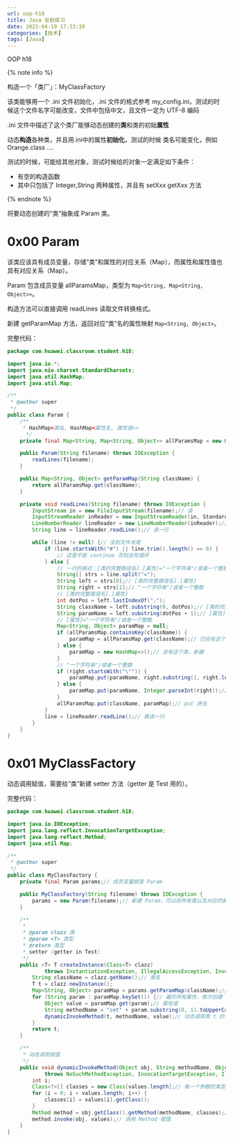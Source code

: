 ```yaml
---
url: oop-h18
title: Java 反射练习
date: 2021-04-19 17:33:19
categories: [技术]
tags: [Java]
---
```


OOP h18

<!--more-->

{% note info %}

构造一个「类厂」：MyClassFactory

该类能够用一个 .ini 文件初始化，.ini 文件的格式参考 my_config.ini，测试的时候这个文件名字可能改变，文件中包括中文，且文件一定为 UTF-8 编码

.ini 文件中描述了这个类厂能够动态创建的**类**和类的初始**属性**

动态**构造**各种类，并且用.ini中的属性**初始化**，测试的时候 类名可能变化，例如  Orange.class ....

测试的时候，可能给其他对象，测试时候给的对象一定满足如下条件：

- 有空的构造函数
- 其中只包括了 Integer,String 两种属性，并且有 setXxx getXxx 方法

{% endnote %}

将要动态创建的“类”抽象成 Param 类。

# 0x00 Param

该类应该具有成员变量，存储“类”和属性的对应关系（Map），而属性和属性值也具有对应关系（Map）。

Param 包含成员变量 allParamsMap，类型为 `Map<String, Map<String, Object>>`。

构造方法可以直接调用 readLines 读取文件转换格式。

新建 getParamMap 方法，返回对应“类”名的属性映射 `Map<String, Object>`。

完整代码：

```java
package com.huawei.classroom.student.h18;

import java.io.*;
import java.nio.charset.StandardCharsets;
import java.util.HashMap;
import java.util.Map;

/**
 * @author super
 */
public class Param {
    /**
     * HashMap<类名, HashMap<属性名, 属性值>>
      */
    private final Map<String, Map<String, Object>> allParamsMap = new HashMap<>();

    public Param(String filename) throws IOException {
        readLines(filename);
    }

    public Map<String, Object> getParamMap(String className) {
        return allParamsMap.get(className);
    }

    private void readLines(String filename) throws IOException {
        InputStream in = new FileInputStream(filename);// 读
        InputStreamReader inReader = new InputStreamReader(in, StandardCharsets.UTF_8);// 读
        LineNumberReader lineReader = new LineNumberReader(inReader);// 读
        String line = lineReader.readLine();// 读一行

        while (line != null) {// 没到文件末尾
            if (line.startsWith("#") || line.trim().length() == 0) {
                // 这里不能 continue 否则会死循环
            } else {
                // 一行的格式：[类的完整路径名].[属性]="一个字符串"/或者一个整数
                String[] strs = line.split("=");
                String left = strs[0];// [类的完整路径名].[属性]
                String right = strs[1];// "一个字符串"/或者一个整数
                // [类的完整路径名].[属性]
                int dotPos = left.lastIndexOf(".");
                String className = left.substring(0, dotPos);// [类的完整路径名]
                String paramName = left.substring(dotPos + 1);// [属性]
                // [属性]="一个字符串"/或者一个整数
                Map<String, Object> paramMap = null;
                if (allParamsMap.containsKey(className)) {
                    paramMap = allParamsMap.get(className);// 已经有这个类名了，把键对应的值赋给它
                } else {
                    paramMap = new HashMap<>();// 没有这个类，新建
                }
                // "一个字符串"/或者一个整数
                if (right.startsWith("\"")) {
                    paramMap.put(paramName, right.substring(1, right.length() - 1));// 是个字符串
                } else {
                    paramMap.put(paramName, Integer.parseInt(right));// 是个整数，可以用 valueOf
                }
                allParamsMap.put(className, paramMap);// put 进去
            }
            line = lineReader.readLine();// 再读一行
        }
    }
}
```

# 0x01 MyClassFactory

动态调用赋值，需要给“类”新建 setter 方法（getter 是 Test 用的）。

完整代码：

```java
package com.huawei.classroom.student.h18;

import java.io.IOException;
import java.lang.reflect.InvocationTargetException;
import java.lang.reflect.Method;
import java.util.Map;

/**
 * @author super
 */
public class MyClassFactory {
    private final Param params;// 成员变量就是 Param

    public MyClassFactory(String filename) throws IOException {
        params = new Param(filename);// 新建 Param，可以存所有类以及对应的属性/属性值
    }

    /**
     *
     * @param clazz 类
     * @param <T> 类型
     * @return 类型
     * setter (getter in Test)
     */
    public <T> T createInstance(Class<T> clazz)
            throws InstantiationException, IllegalAccessException, InvocationTargetException, NoSuchMethodException {
        String className = clazz.getName();// 类名
        T t = clazz.newInstance();
        Map<String, Object> paramMap = params.getParamMap(className);// 取类的属性 Map
        for (String param : paramMap.keySet()) {// 遍历所有属性，依次创建 setter
            Object value = paramMap.get(param);// 属性值
            String methodName = "set" + param.substring(0, 1).toUpperCase() + param.substring(1);// setter 名
            dynamicInvokeMethod(t, methodName, value);// 动态调用类 t 的 setXxx 方法，把属性 xxx 赋值为 value
        }
        return t;
    }

    /**
     * 动态调用赋值
     */
    public void dynamicInvokeMethod(Object obj, String methodName, Object... values)// 多参数
            throws NoSuchMethodException, InvocationTargetException, IllegalAccessException {
        int i;
        Class<?>[] classes = new Class[values.length];// 每一个参数的类型
        for (i = 0; i < values.length; i++) {
            classes[i] = values[i].getClass();
        }
        Method method = obj.getClass().getMethod(methodName, classes);// 创建 Method
        method.invoke(obj, values);// 调用 Method 赋值
    }
}
```

